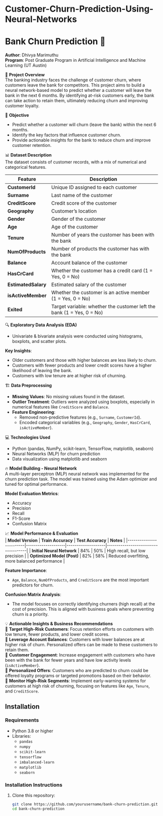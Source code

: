 # Customer-Churn-Prediction-Using-Neural-Networks

# Bank Churn Prediction 🚀
**Author**: Dhivya Marimuthu  
**Program**: Post Graduate Program in Artificial Intelligence and Machine Learning (UT Austin)

📌 **Project Overview**  
The banking industry faces the challenge of customer churn, where customers leave the bank for competitors. This project aims to build a neural network-based model to predict whether a customer will leave the bank in the next 6 months. By identifying at-risk customers early, the bank can take action to retain them, ultimately reducing churn and improving customer loyalty.

🎯 **Objective**  
- Predict whether a customer will churn (leave the bank) within the next 6 months.
- Identify the key factors that influence customer churn.
- Provide actionable insights for the bank to reduce churn and improve customer retention.

📊 **Dataset Description**  
The dataset consists of customer records, with a mix of numerical and categorical features.

| **Feature**        | **Description**                                                |
|--------------------|----------------------------------------------------------------|
| **CustomerId**     | Unique ID assigned to each customer                            |
| **Surname**        | Last name of the customer                                      |
| **CreditScore**    | Credit score of the customer                                   |
| **Geography**      | Customer’s location                                            |
| **Gender**         | Gender of the customer                                         |
| **Age**            | Age of the customer                                            |
| **Tenure**         | Number of years the customer has been with the bank            |
| **NumOfProducts**  | Number of products the customer has with the bank               |
| **Balance**        | Account balance of the customer                                |
| **HasCrCard**      | Whether the customer has a credit card (1 = Yes, 0 = No)        |
| **EstimatedSalary**| Estimated salary of the customer                               |
| **isActiveMember** | Whether the customer is an active member (1 = Yes, 0 = No)      |
| **Exited**         | Target variable: whether the customer left the bank (1 = Yes, 0 = No) |

🔍 **Exploratory Data Analysis (EDA)**  
- Univariate & bivariate analysis were conducted using histograms, boxplots, and scatter plots.
  
**Key Insights**:
- Older customers and those with higher balances are less likely to churn.
- Customers with fewer products and lower credit scores have a higher likelihood of leaving the bank.
- Customers with low tenure are at higher risk of churning.

🏗️ **Data Preprocessing**  
- **Missing Values**: No missing values found in the dataset.
- **Outlier Treatment**: Outliers were analyzed using boxplots, especially in numerical features like `CreditScore` and `Balance`.
- **Feature Engineering**: 
  - Removed non-predictive features (e.g., `Surname`, `CustomerId`).
  - Encoded categorical variables (e.g., `Geography`, `Gender`, `HasCrCard`, `isActiveMember`).

💻 **Technologies Used**  
- Python (pandas, NumPy, scikit-learn, TensorFlow, matplotlib, seaborn)
- Neural Networks (MLP) for churn prediction
- Data visualization using matplotlib and seaborn

🔥 **Model Building - Neural Network**  
A multi-layer perceptron (MLP) neural network was implemented for the churn prediction task. The model was trained using the Adam optimizer and tuned for optimal performance.  

**Model Evaluation Metrics**:
- Accuracy
- Precision
- Recall
- F1-Score
- Confusion Matrix

📈 **Model Performance & Evaluation**  
| **Model Version**       | **Train Accuracy** | **Test Accuracy**  | **Notes**                           |
|-------------------------|--------------------|--------------------|-------------------------------------|
| **Initial Neural Network** | 84%                | 50%                | High recall, but low precision     |
| **Optimized Model (Post)** | 82%                | 58%                | Reduced overfitting, more balanced performance |

**Feature Importance**:
- `Age`, `Balance`, `NumOfProducts`, and `CreditScore` are the most important predictors for churn.

**Confusion Matrix Analysis**:
- The model focuses on correctly identifying churners (high recall) at the cost of precision. This is aligned with business goals where preventing churn is a priority.

💡 **Actionable Insights & Business Recommendations**  
🔹 **Target High-Risk Customers**: Focus retention efforts on customers with low tenure, fewer products, and lower credit scores.  
🔹 **Leverage Account Balances**: Customers with lower balances are at higher risk of churn. Personalized offers can be made to these customers to retain them.  
🔹 **Customer Engagement**: Increase engagement with customers who have been with the bank for fewer years and have low activity levels (`isActiveMember`).  
🔹 **Personalized Offers**: Customers who are predicted to churn could be offered loyalty programs or targeted promotions based on their behavior.  
🔹 **Monitor High-Risk Segments**: Implement early-warning systems for customers at high risk of churning, focusing on features like `Age`, `Tenure`, and `CreditScore`.

## Installation

### Requirements  
- Python 3.8 or higher  
- Libraries:  
  - `pandas`  
  - `numpy`  
  - `scikit-learn`  
  - `tensorflow`  
  - `imbalanced-learn`  
  - `matplotlib`  
  - `seaborn`

### Installation Instructions

1. Clone this repository:
   ```bash
   git clone https://github.com/yourusername/bank-churn-prediction.git
   cd bank-churn-prediction
